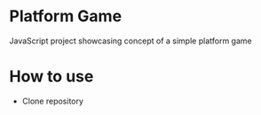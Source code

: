 # Platform Game

JavaScript project showcasing concept of a simple platform game 

# How to use

* Clone repository 
